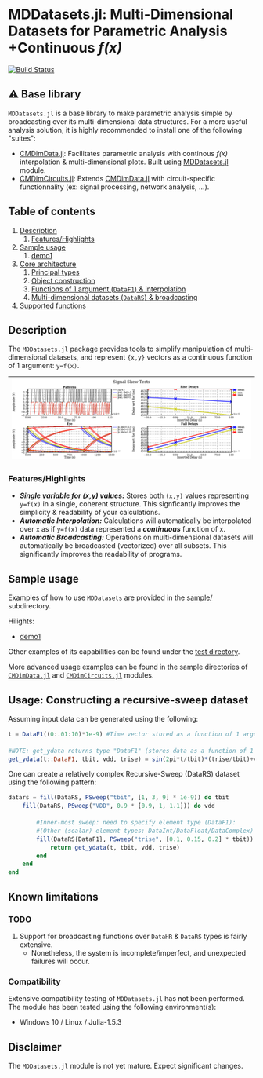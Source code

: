 <!-- Reference-style links to make tables & lists more readable -->
[MDDatasetsJL]: <https://github.com/ma-laforge/MDDatasets.jl>
[CMDimDataJL]: <https://github.com/ma-laforge/CMDimData.jl>
[CMDimCircuitsJL]: <https://github.com/ma-laforge/CMDimCircuits.jl>
[CMDimData_sample]: <https://github.com/ma-laforge/CMDimData.jl/tree/master/sample>
[CMDimCircuits_sample]: <https://github.com/ma-laforge/CMDimCircuits.jl/tree/master/sample>


# MDDatasets.jl: Multi-Dimensional Datasets for Parametric Analysis +Continuous <var>f(x)</var>
[![Build Status](https://github.com/ma-laforge/MDDatasets.jl/workflows/CI/badge.svg)](https://github.com/ma-laforge/MDDatasets.jl/actions?query=workflow%3ACI)

## :warning: Base library
`MDDatasets.jl` is a base library to make parametric analysis simple by broadcasting over its multi-dimensional data structures.  For a more useful analysis solution, it is highly recommended to install one of the following "suites":
 - [CMDimData.jl][CMDimDataJL]: Facilitates parametric analysis with continous <var>f(x)</var> interpolation & multi-dimensional plots. Built using [MDDatasets.jl][MDDatasetsJL] module.
 - [CMDimCircuits.jl][CMDimCircuitsJL]: Extends [CMDimData.jl][CMDimDataJL] with circuit-specific functionnality (ex: signal processing, network analysis, ...).

## Table of contents

 1. [Description](#Description)
    1. [Features/Highlights](#Highlights)
 1. [Sample usage](#SampleUsage)
    1. [demo1](doc/demo1.md)
 1. [Core architecture](doc/architecture.md)
    1. [Principal types](doc/architecture.md#PrincipalTypes)
    1. [Object construction](doc/architecture.md#Constructors)
    1. [Functions of 1 argument (`DataF1`) & interpolation](doc/architecture.md#F1Arg)
    1. [Multi-dimensional datasets (`DataRS`) & broadcasting](doc/architecture.md#MDDatasets)
 1. [Supported functions](doc/architecture.md#SupportedFunctions)

<a name="Description"></a>
## Description
The `MDDatasets.jl` package provides tools to simplify manipulation of multi-dimensional datasets, and represent `{x,y}` vectors as a continuous function of 1 argument: `y=f(x)`.

| <img src="https://github.com/ma-laforge/FileRepo/blob/master/SignalProcessing/sampleplots/demo15.png" width="850"> |
| :---: |

<a name="Highlights"></a>
### Features/Highlights
- ***Single variable for (x,y) values:*** Stores both `(x,y)` values representing `y=f(x)` in a single, coherent structure.  This signficantly improves the simplicity & readability of your calculations.
- ***Automatic Interpolation:*** Calculations will automatically be interpolated over `x` as if `y=f(x)` data represented a ***continuous*** function of x.
- ***Automatic Broadcasting:*** Operations on multi-dimensional datasets will automatically be broadcasted (vectorized) over all subsets.  This significantly improves the readability of programs.

<a name="SampleUsage"></a>
## Sample usage
Examples of how to use `MDDatasets` are provided in the [sample/](sample) subdirectory.

Hilights:
 - [demo1](doc/demo1.md)

Other examples of its capabilities can be found under the [test directory](test/).

More advanced usage examples can be found in the sample directories of [`CMDimData.jl`][CMDimData_sample] and [`CMDimCircuits.jl`][CMDimCircuits_sample] modules.

<a name="SampleUsage_DataRS"></a>
## Usage: Constructing a recursive-sweep dataset

Assuming input data can be generated using the following:
```julia
t = DataF1((0:.01:10)*1e-9) #Time vector stored as a function of 1 argument

#NOTE: get_ydata returns type "DataF1" (stores data as a function of 1 argument):
get_ydata(t::DataF1, tbit, vdd, trise) = sin(2pi*t/tbit)*(trise/tbit)+vdd
```

One can create a relatively complex Recursive-Sweep (DataRS) dataset using the following pattern:
```julia
datars = fill(DataRS, PSweep("tbit", [1, 3, 9] * 1e-9)) do tbit
	fill(DataRS, PSweep("VDD", 0.9 * [0.9, 1, 1.1])) do vdd

		#Inner-most sweep: need to specify element type (DataF1):
		#(Other (scalar) element types: DataInt/DataFloat/DataComplex)
		fill(DataRS{DataF1}, PSweep("trise", [0.1, 0.15, 0.2] * tbit)) do trise
			return get_ydata(t, tbit, vdd, trise)
		end
	end
end
```

<a name="KnownLimitations"></a>
## Known limitations

### [TODO](TODO.md)

 1. Support for broadcasting functions over `DataHR` & `DataRS` types is fairly extensive.
    - Nonetheless, the system is incomplete/imperfect, and unexpected failures will occur.

### Compatibility

Extensive compatibility testing of `MDDatasets.jl` has not been performed.  The module has been tested using the following environment(s):

 - Windows 10 / Linux / Julia-1.5.3

## Disclaimer

The `MDDatasets.jl` module is not yet mature.  Expect significant changes.
